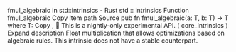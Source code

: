 fmul_algebraic in std::intrinsics - Rust
std
::
intrinsics
Function
fmul_algebraic
Copy item path
Source
pub fn fmul_algebraic<T>(a: T, b: T) -> T
where
    T:
Copy
,
🔬
This is a nightly-only experimental API. (
core_intrinsics
)
Expand description
Float multiplication that allows optimizations based on algebraic rules.
This intrinsic does not have a stable counterpart.